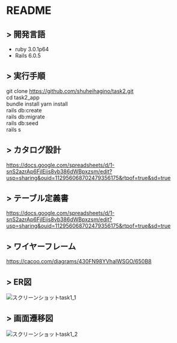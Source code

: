 # README



## > 開発言語  
* ruby 3.0.1p64  
* Rails 6.0.5

## > 実行手順  
git clone https://github.com/shuheihagino/task2.git  
cd task2_app  
bundle install
yarn install  
rails db:create  
rails db:migrate  
rails db:seed  
rails s  

## >  カタログ設計 
https://docs.google.com/spreadsheets/d/1-snS2azrAp6FjlEiis8vb386dWBpxzsm/edit?usp=sharing&ouid=112956068702479356175&rtpof=true&sd=true

## >  テーブル定義書
https://docs.google.com/spreadsheets/d/1-snS2azrAp6FjlEiis8vb386dWBpxzsm/edit?usp=sharing&ouid=112956068702479356175&rtpof=true&sd=true

## >  ワイヤーフレーム
https://cacoo.com/diagrams/430FN98YVhalWSGO/650B8

## >  ER図
![スクリーンショットtask1_1](https://user-images.githubusercontent.com/103012128/168024621-62496bc0-783c-41a8-b12b-61712ecae439.png)

## >  画面遷移図 
![スクリーンショットtask1_2](https://user-images.githubusercontent.com/103012128/168025510-5a7a11ac-64b5-4c8c-9f79-b5415c23c6bf.png)
